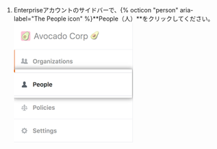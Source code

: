 1. Enterpriseアカウントのサイドバーで、{% octicon "person" aria-label="The People icon" %}**People（人）**をクリックしてください。 ![Enterpriseアカウントサイドバー内のPeopleタブ](/assets/images/help/business-accounts/business-account-people-tab.png)
